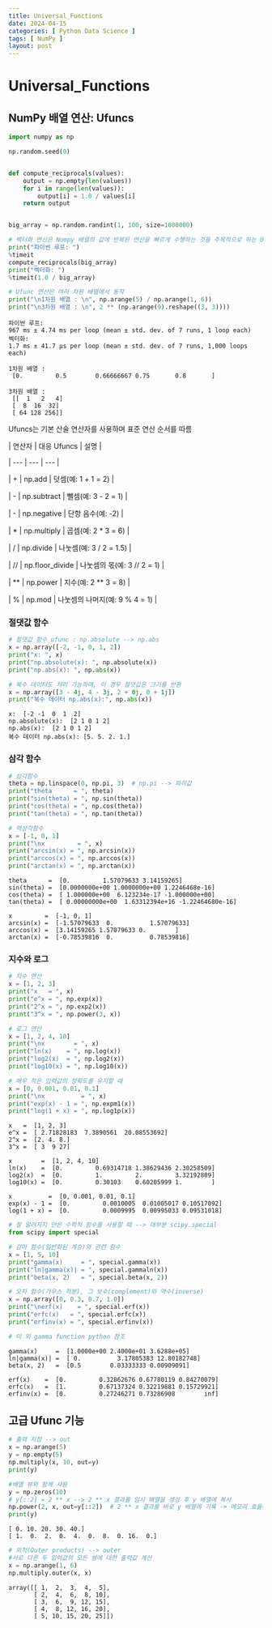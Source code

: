 ```yaml
---
title: Universal_Functions
date: 2024-04-15
categories: [ Python Data Science ]
tags: [ NumPy ]
layout: post
---
```


# Universal_Functions

## NumPy 배열 연산: Ufuncs

```python
import numpy as np

np.random.seed(0)


def compute_reciprocals(values):
    output = np.empty(len(values))
    for i in range(len(values)):
        output[i] = 1.0 / values[i]
    return output


big_array = np.random.randint(1, 100, size=1000000)

# 벡터화 연산은 Numpy 배열의 값에 반복된 연산을 빠르게 수행하는 것을 주목적으로 하는 Ufuncs를 통해 구현
print("파이썬 루프: ")
%timeit
compute_reciprocals(big_array)
print("벡터화: ")
%timeit(1.0 / big_array)

# Ufunc 연산은 여러 차원 배열에서 동작
print("\n1차원 배열 : \n", np.arange(5) / np.arange(1, 6))
print("\n3차원 배열 : \n", 2 ** (np.arange(9).reshape((3, 3))))
```

    파이썬 루프: 
    967 ms ± 4.74 ms per loop (mean ± std. dev. of 7 runs, 1 loop each)
    벡터화: 
    1.7 ms ± 41.7 µs per loop (mean ± std. dev. of 7 runs, 1,000 loops each)
    
    1차원 배열 : 
     [0.         0.5        0.66666667 0.75       0.8       ]
    
    3차원 배열 : 
     [[  1   2   4]
     [  8  16  32]
     [ 64 128 256]]

Ufuncs는 기본 산술 연산자를 사용하며 표준 연산 순서를 따름

| 연산자 | 대응 Ufuncs | 설명 |

| --- | --- | --- |

| + | np.add | 덧셈(예: 1 + 1 = 2) |

| - | np.subtract | 뺄셈(예: 3 - 2 = 1) |

| - | np.negative | 단항 음수(예: -2) |

| * | np.multiply | 곱셈(예: 2 * 3 = 6) |

| / | np.divide | 나눗셈(예: 3 / 2 = 1.5) |

| // | np.floor_divide | 나눗셈의 몫(예: 3 // 2 = 1) |

| **  | np.power | 지수(예: 2 ** 3 = 8) |

| % | np.mod | 나눗셈의 나머지(예: 9 % 4 = 1) |

### 절댓값 함수

```python
# 절댓값 함수 ufunc : np.absolute --> np.abs
x = np.array([-2, -1, 0, 1, 2])
print("x: ", x)
print("np.absolute(x): ", np.absolute(x))
print("np.abs(x): ", np.abs(x))

# 복수 데이터도 처리 가능하며, 이 경우 절댓값은 크기를 반환
x = np.array([3 - 4j, 4 - 3j, 2 + 0j, 0 + 1j])
print("복수 데이터 np.abs(x):", np.abs(x))
```

    x:  [-2 -1  0  1  2]
    np.absolute(x):  [2 1 0 1 2]
    np.abs(x):  [2 1 0 1 2]
    복수 데이터 np.abs(x): [5. 5. 2. 1.]

### 삼각 함수

```python
# 삼각함수
theta = np.linspace(0, np.pi, 3)  # np.pi --> 파이값
print("theta      = ", theta)
print("sin(theta) = ", np.sin(theta))
print("cos(theta) = ", np.cos(theta))
print("tan(theta) = ", np.tan(theta))

# 역삼각함수
x = [-1, 0, 1]
print("\nx         = ", x)
print("arcsin(x) = ", np.arcsin(x))
print("arccos(x) = ", np.arccos(x))
print("arctan(x) = ", np.arctan(x))
```

    theta      =  [0.         1.57079633 3.14159265]
    sin(theta) =  [0.0000000e+00 1.0000000e+00 1.2246468e-16]
    cos(theta) =  [ 1.000000e+00  6.123234e-17 -1.000000e+00]
    tan(theta) =  [ 0.00000000e+00  1.63312394e+16 -1.22464680e-16]
    
    x         =  [-1, 0, 1]
    arcsin(x) =  [-1.57079633  0.          1.57079633]
    arccos(x) =  [3.14159265 1.57079633 0.        ]
    arctan(x) =  [-0.78539816  0.          0.78539816]

### 지수와 로그

```python
# 지수 연산
x = [1, 2, 3]
print("x   = ", x)
print("e^x = ", np.exp(x))
print("2^x = ", np.exp2(x))
print("3^x = ", np.power(3, x))

# 로그 연산
x = [1, 2, 4, 10]
print("\nx        = ", x)
print("ln(x)    = ", np.log(x))
print("log2(x)  = ", np.log2(x))
print("log10(x) = ", np.log10(x))

# 매우 작은 입력값의 정확도를 유지할 때
x = [0, 0.001, 0.01, 0.1]
print("\nx          = ", x)
print("exp(x) - 1 = ", np.expm1(x))
print("log(1 + x) = ", np.log1p(x))
```

    x   =  [1, 2, 3]
    e^x =  [ 2.71828183  7.3890561  20.08553692]
    2^x =  [2. 4. 8.]
    3^x =  [ 3  9 27]
    
    x        =  [1, 2, 4, 10]
    ln(x)    =  [0.         0.69314718 1.38629436 2.30258509]
    log2(x)  =  [0.         1.         2.         3.32192809]
    log10(x) =  [0.         0.30103    0.60205999 1.        ]
    
    x          =  [0, 0.001, 0.01, 0.1]
    exp(x) - 1 =  [0.         0.0010005  0.01005017 0.10517092]
    log(1 + x) =  [0.         0.0009995  0.00995033 0.09531018]

```python
# 잘 알려지지 안은 수학적 함수를 사용할 때 --> 대부분 scipy.special
from scipy import special

# 감마 함수(일반화된 계승)와 관련 함수
x = [1, 5, 10]
print("gamma(x)     = ", special.gamma(x))
print("ln|gamma(x)| = ", special.gammaln(x))
print("beta(x, 2)   = ", special.beta(x, 2))

# 오차 함수(가우스 적분), 그 보수(complement)와 역수(inverse)
x = np.array([0, 0.3, 0.7, 1.0])
print("\nerf(x)    = ", special.erf(x))
print("erfc(x)   = ", special.erfc(x))
print("erfinv(x) = ", special.erfinv(x))

# 이 외 gamma function python 참조
```

    gamma(x)     =  [1.0000e+00 2.4000e+01 3.6288e+05]
    ln|gamma(x)| =  [ 0.          3.17805383 12.80182748]
    beta(x, 2)   =  [0.5        0.03333333 0.00909091]
    
    erf(x)    =  [0.         0.32862676 0.67780119 0.84270079]
    erfc(x)   =  [1.         0.67137324 0.32219881 0.15729921]
    erfinv(x) =  [0.         0.27246271 0.73286908        inf]

## 고급 Ufunc 기능

```python
# 출력 지정 --> out
x = np.arange(5)
y = np.empty(5)
np.multiply(x, 10, out=y)
print(y)

#배열 뷰와 함께 사용
y = np.zeros(10)
# y[::2] = 2 ** x --> 2 ** x 결과를 임시 배열을 생성 후 y 배열에 복사
np.power(2, x, out=y[::2])  # 2 ** x 결과를 바로 y 배열에 기록 -> 메모리 효율적
print(y)
```

    [ 0. 10. 20. 30. 40.]
    [ 1.  0.  2.  0.  4.  0.  8.  0. 16.  0.]

```python
# 외적(Outer products) --> outer
#서로 다른 두 입력값의 모든 쌍에 대한 출력값 계산
x = np.arange(1, 6)
np.multiply.outer(x, x)
```

    array([[ 1,  2,  3,  4,  5],
           [ 2,  4,  6,  8, 10],
           [ 3,  6,  9, 12, 15],
           [ 4,  8, 12, 16, 20],
           [ 5, 10, 15, 20, 25]])


